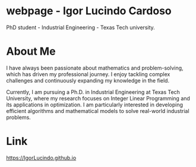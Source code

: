 # webpage - Igor Lucindo Cardoso
PhD student - Industrial Engineering - Texas Tech university.

# About Me
I have always been passionate about mathematics and problem-solving, which has driven my professional journey. I enjoy tackling complex challenges and continuously expanding my knowledge in the field.

Currently, I am pursuing a Ph.D. in Industrial Engineering at Texas Tech University, where my research focuses on Integer Linear Programming and its applications in optimization. I am particularly interested in developing efficient algorithms and mathematical models to solve real-world industrial problems.

# Link
https://IgorLucindo.github.io